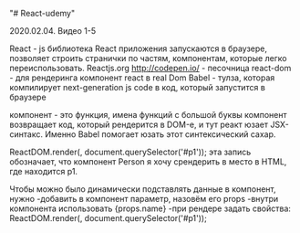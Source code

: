 "# React-udemy" 

2020.02.04. Видео 1-5

React - js библиотека
React приложения запускаются в браузере, позволяет строить странички по частям, компонентам, которые легко переиспользовать.
Reactjs.org
http://codepen.io/ - песочница
react-dom - для рендеринга компонент react в real Dom
Babel - тулза, которая компилирует next-generation js code в код, который запустится в браузере


компонент - это функция, имена функций с большой буквы
компонент возвращает код, который рендерится в DOM-е, и тут реакт юзает JSX-синтакс. Именно Babel помогает юзать этот синтексический сахар.

ReactDOM.render(<Person/>, document.querySelector('#p1'));
эта запись обозначает, что компонент Person я хочу срендерить в место в HTML, где находитcя p1.

Чтобы можно было динамически подставлять данные в компонент, нужно
-добавить в компонент параметр, назовём его props
-внутри компонента использовать {props.name}
-при рендере задать свойства: ReactDOM.render(<Person name="Max" age="28"/>, document.querySelector('#p1'));